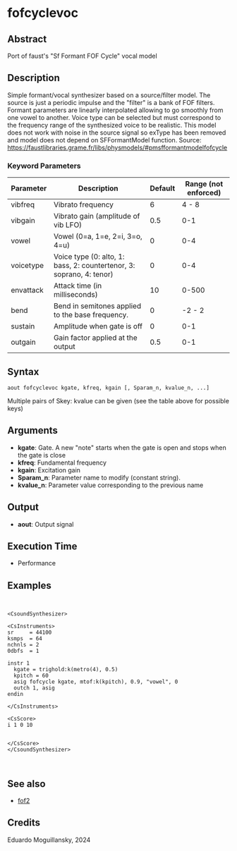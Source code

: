 # fofcyclevoc

## Abstract

Port of faust's "Sf Formant FOF Cycle" vocal model

## Description

Simple formant/vocal synthesizer based on a source/filter model. The source
is just a periodic impulse and the "filter" is a bank of FOF filters. Formant
parameters are linearly interpolated allowing to go smoothly from one vowel to
another. Voice type can be selected but must correspond to the frequency range
of the synthesized voice to be realistic. This model does not work with noise
in the source signal so exType has been removed and model does not depend on
SFFormantModel function. Source: https://faustlibraries.grame.fr/libs/physmodels/#pmsfformantmodelfofcycle


### Keyword Parameters

| Parameter | Description                                                          | Default  | Range (not enforced) |
|-----------|----------------------------------------------------------------------|----------|----------------------|
| vibfreq   | Vibrato frequency                                                    | 6        | 4 - 8                |
| vibgain   | Vibrato gain (amplitude of vib LFO)                                  | 0.5      | 0-1                  |
| vowel     | Vowel (0=a, 1=e, 2=i, 3=o, 4=u)                                      | 0        | 0-4                  |
| voicetype | Voice type (0: alto, 1: bass, 2: countertenor, 3: soprano, 4: tenor) | 0        | 0-4                  |
| envattack | Attack time (in milliseconds)                                        | 10       | 0-500                |
| bend      | Bend in semitones applied to the base frequency.                     | 0        | -2 - 2               |
| sustain   | Amplitude when gate is off                                           | 0        | 0-1                  |
| outgain   | Gain factor applied at the output                                    | 0.5      | 0-1                  |


## Syntax

```csound
aout fofcyclevoc kgate, kfreq, kgain [, Sparam_n, kvalue_n, ...]
```

Multiple pairs of Skey: kvalue can be given (see the table above for possible keys)

## Arguments

* **kgate**: Gate. A new "note" starts when the gate is open and stops when the gate is close
* **kfreq**: Fundamental frequency
* **kgain**: Excitation gain
* **Sparam_n**: Parameter name to modify (constant string).
* **kvalue_n**: Parameter value corresponding to the previous name


## Output

* **aout**: Output signal


## Execution Time

* Performance

## Examples

```csound


<CsoundSynthesizer>

<CsInstruments>
sr     = 44100
ksmps  = 64
nchnls = 2
0dbfs  = 1

instr 1
  kgate = trighold:k(metro(4), 0.5)
  kpitch = 60
  asig fofcycle kgate, mtof:k(kpitch), 0.9, "vowel", 0
  outch 1, asig
endin  

</CsInstruments>

<CsScore>
i 1 0 10


</CsScore>
</CsoundSynthesizer>



```

## See also

* [fof2](http://www.csound.com/docs/manual/fof2.html)

## Credits

Eduardo Moguillansky, 2024
